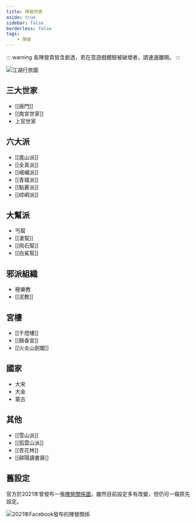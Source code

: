 ```yaml
---
title: 陣營列表
aside: true
sidebar: false
borderless: false
tags:
    - 陣營
---
```


::: warning
各陣營頁皆含劇透，若在意遊戲體驗被破壞者，請速速離開。
:::

![江湖行旅圖](/images/factions/map.jpg)

## 三大世家

- [[唐門]]
- [[南宮世家]]
- 上官世家

## 六大派

- [[嵩山派]]
- [[全真派]]
- [[峨嵋派]]
- [[青城派]]
- [[點蒼派]]
- [[崆峒派]]

## 大幫派

- 丐幫
- [[滄幫]]
- [[飛石幫]]
- [[白鯊幫]]

## 邪派組織

- 極樂教
- [[泥教]]

## 宮樓

- [[千燈樓]]
- [[錦香宮]]
- [[火炎山劍閣]]

## 國家

- 大宋
- 大金
- 蒙古

## 其他

- [[雪山派]]
- [[孤雲山派]]
- [[杏花林]]
- [[耕陽讀書齋]]

## 舊設定

官方於2021年曾發布一張[陣營關係圖](https://www.facebook.com/obbstudio/photos/a.117318193999701/125676449830542/)，雖然目前設定多有改變，但仍可一窺原先設定。

![2021年Facebook發布的陣營關係](/images/factions/old_relation_chart.jpg)